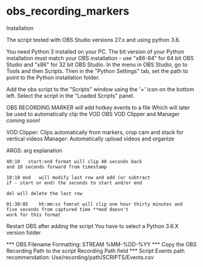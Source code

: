 # obs_recording_markers

Installation

The script tested with OBS Studio versions 27.x and using python 3.6. 

You need Python 3 installed on your PC. The bit version of your Python installation 
must match your OBS installation - use "x86-64" for 64 bit OBS Studio and "x86" for 32 bit OBS Studio. 
In the menu in OBS Studio, go to Tools and then Scripts. Then in the "Python Settings" tab, set the path to point to the Python installation folder.

Add the obs script to the "Scripts" window using the '+' icon on the bottom left. 
Select the script in the "Loaded Scripts" panel.

OBS RECORDING MARKER will add hotkey events to a file
Which will later be used to automatically clip the VOD
OBS VOD Clipper and Manager coming soon!

VOD Clipper: Clips automatically from markers, 
	crop cam and stack for vertical videos
Manager: Automatically upload videos and organize

ARGS:	arg	explanation

	40:10	start:end format will clip 40 seconds back 
	and 10 seconds forward from timestamp

	10:10 mod	will modify last row and add (or subtract 
	if - start or end) the seconds to start and/or end

	del	will delete the last row

	01:30:05	hh:mm:ss fomrat will clip one hour thirty minutes and 
	five seconds from captured time **mod doesn't 
	work for this format

Restart OBS after adding the script
You have to select a Python 3.6.X version folder 

*** OBS Filename Formatting: STREAM %MM-%DD-%YY 
*** Copy the OBS Recording Path to the script Recording Path field 
*** Script Events path recommendation: 
	Use/recording/path/SCRIPTS/Events.csv
